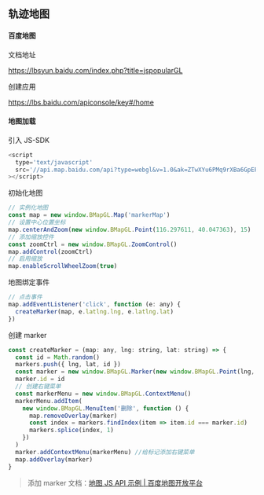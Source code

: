 ## 轨迹地图

#### 百度地图

文档地址

https://lbsyun.baidu.com/index.php?title=jspopularGL

创建应用

https://lbs.baidu.com/apiconsole/key#/home

#### 地图加载

引入 JS-SDK

```js
<script
  type='text/javascript'
  src='//api.map.baidu.com/api?type=webgl&v=1.0&ak=ZTwXYu6PMq9rXBa6GpEPdEdZifgGXdCg'
></script>
```

初始化地图

```js
// 实例化地图
const map = new window.BMapGL.Map('markerMap')
// 设置中心位置坐标
map.centerAndZoom(new window.BMapGL.Point(116.297611, 40.047363), 15)
// 添加缩放控件
const zoomCtrl = new window.BMapGL.ZoomControl()
map.addControl(zoomCtrl)
// 启用缩放
map.enableScrollWheelZoom(true)
```

地图绑定事件

```js
// 点击事件
map.addEventListener('click', function (e: any) {
  createMarker(map, e.latlng.lng, e.latlng.lat)
})
```

创建 marker

```js
const createMarker = (map: any, lng: string, lat: string) => {
  const id = Math.random()
  markers.push({ lng, lat, id })
  const marker = new window.BMapGL.Marker(new window.BMapGL.Point(lng, lat))
  marker.id = id
  // 创建右键菜单
  const markerMenu = new window.BMapGL.ContextMenu()
  markerMenu.addItem(
    new window.BMapGL.MenuItem('删除', function () {
      map.removeOverlay(marker)
      const index = markers.findIndex(item => item.id === marker.id)
      markers.splice(index, 1)
    })
  )
  marker.addContextMenu(markerMenu) //给标记添加右键菜单
  map.addOverlay(marker)
}
```

> 添加 marker 文档：[地图 JS API 示例 | 百度地图开放平台](https://lbsyun.baidu.com/jsdemo.htm#eAddMarker)
